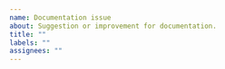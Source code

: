 ```yaml
---
name: Documentation issue
about: Suggestion or improvement for documentation.
title: ""
labels: ""
assignees: ""
---
```

